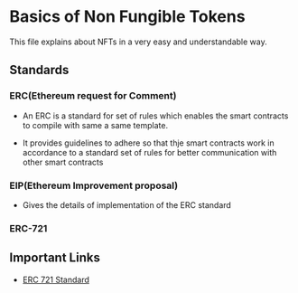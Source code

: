 # Basics of Non Fungible Tokens

This file explains about NFTs in a very easy and understandable way.

## Standards

### ERC(Ethereum request for Comment)

- An ERC is a standard for set of rules which enables the smart contracts to compile with same a same template.

- It provides guidelines to adhere so that thje smart contracts work in accordance to a standard set of rules for better communication with other smart contracts

### EIP(Ethereum Improvement proposal)

- Gives the details of implementation of the ERC standard

### ERC-721



## Important Links

- [ERC 721 Standard](https://eips.ethereum.org/EIPS/eip-721)